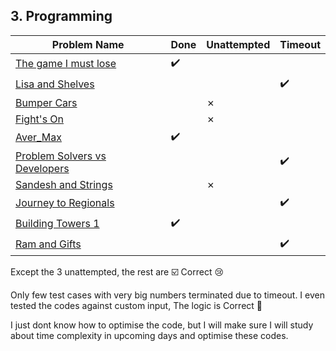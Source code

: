 ## 3. Programming

**Problem Name**|**Done**|**Unattempted**|**Timeout**
----------------|--------|---------------|-----------
[The game I must lose](https://github.com/senthil-dot-adhu-idhu/amfoss-tasks/blob/main/task-03/The%20game%20I%20must%20lose.py)|:heavy_check_mark:|
[Lisa and Shelves](https://github.com/senthil-dot-adhu-idhu/amfoss-tasks/blob/main/task-03/Lisa%20and%20Shelves.py)|||:heavy_check_mark:
[Bumper Cars]()||&cross;||
[Fight's On]()||&cross;||
[Aver_Max](https://github.com/senthil-dot-adhu-idhu/amfoss-tasks/blob/main/task-03/Aver_Max.py)|:heavy_check_mark:||
[Problem Solvers vs Developers](https://github.com/senthil-dot-adhu-idhu/amfoss-tasks/blob/main/task-03/Problem%20Solvers%20vs%20Developers.py)|||:heavy_check_mark:
[Sandesh and Strings]()||&cross;||
[Journey to Regionals](https://github.com/senthil-dot-adhu-idhu/amfoss-tasks/blob/main/task-03/Journey%20to%20Regionals.py)|||:heavy_check_mark:
[Building Towers 1](https://github.com/senthil-dot-adhu-idhu/amfoss-tasks/blob/main/task-03/Building%20Towers%201.py)|:heavy_check_mark:||
[Ram and Gifts](https://github.com/senthil-dot-adhu-idhu/amfoss-tasks/blob/main/task-03/Ram%20and%20Gifts.cpp)|||:heavy_check_mark:

Except the 3 unattempted, the rest are ☑️ Correct 😢

Only few test cases with very big numbers terminated due to timeout. I even tested the codes against custom input, The logic is Correct 💯 

I just dont know how to optimise the code, but I will make sure I will study about time complexity in upcoming days and optimise these codes.

